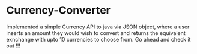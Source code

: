 # Currency-Converter

Implemented a simple Currency API to java via JSON object, where a user inserts an amount they would wish to convert and returns the equivalent exnchange with upto 10 currencies to choose from.
Go ahead and check it out !!!
